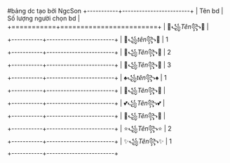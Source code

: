 #bảng dc tạo bởi NgcSon
+-----------+------------------------+
|   Tên bd        | Số lượng người chọn bd |
+===========+========================+
| 💖꧁_Tên_꧂💖 |                        
+-----------+------------------------+
| 🌸꧁_tên_꧂🌸 |            1           
+-----------+------------------------+
| 🧿꧁_Tên_꧂🧿 |            2           
+-----------+------------------------+
| 🎀꧁_Tên_꧂🎀 |            3           
+-----------+------------------------+
| ♠️꧁_tên_꧂♠  |            1           
+-----------+------------------------+
| 🌷꧁_Tên_꧂🌷 |                        
+-----------+------------------------+
| 💕꧁_Tên_꧂💕 |                        
+-----------+------------------------+
| 🦋꧁_Tên_꧂🦋 |                        
+-----------+------------------------+
| ⭐꧁_Tên_꧂⭐ |            2           
+-----------+------------------------+
| ✨꧁_Tên_꧂✨ |            1           
+-----------+------------------------+
